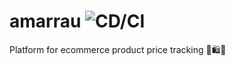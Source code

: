 # amarrau ![CD/CI](https://github.com/lusco-fusco/amarrau/workflows/CD/CI/badge.svg)
Platform for ecommerce product price tracking 🔎🛍📲
